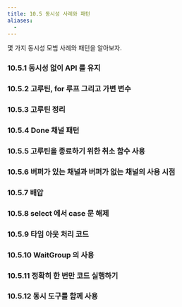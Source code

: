 ```yaml
---
title: 10.5 동시성 사례와 패턴
aliases:
  - 
---
```


몇 가지 동시성 모범 사례와 패턴을 알아보자.

### 10.5.1 동시성 없이 API 를 유지
### 10.5.2 고루틴, for 루프 그리고 가변 변수
### 10.5.3 고루틴 정리
### 10.5.4 Done 채널 패턴
### 10.5.5 고루틴을 종료하기 위한 취소 함수 사용
### 10.5.6 버퍼가 있는 채널과 버퍼가 없는 채널의 사용 시점
### 10.5.7 배압
### 10.5.8 select 에서 case 문 해제
### 10.5.9 타임 아웃 처리 코드
### 10.5.10 WaitGroup 의 사용
### 10.5.11 정확히 한 번만 코드 실행하기
### 10.5.12 동시 도구를 함께 사용
